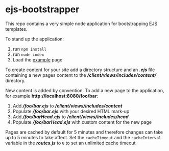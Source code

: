 # ejs-bootstrapper
This repo contains a very simple node application for bootstrapping EJS templates.

To stand up the application:
1. run `npm install`
2. run `node index`
3. Load the [example](http://localhost:8080/home) page


To create content for your site add a directory structure and an **_.ejs_** file containing a new pages content to the **_/client/views/includes/content/_** directory.

New content is added by convention. To add a new page to the application, for example **http://localhost:8080/foo/bar**:

1. Add **_/foo/bar.ejs_** to **_/client/views/includes/content_**
2. Populate **_/foo/bar.ejs_** with your desired HTML mark-up
3. Add **_/foo/barHead.ejs_** to **_/client/views/includes/head_**
4. Populate **_/foo/barHead.ejs_** with custom <head> content for the new page

Pages are cached by default for 5 minutes and therefore changes can take up to 5 minutes to take affect. Set the `cacheTimeout` and the `cacheInterval` variable in the **_routes.js_** to `0` to set an unlimited cache timeout
